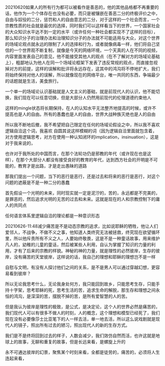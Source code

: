 20210620如果人的所有行为都可以被看作是善恶的，他的其他品格都不再重要的话，他作为一个个体存在也没有必要，而只是被镶嵌在善恶二分的终极评价之中，自由与奴役的二分，惩罚和人的自由意志的二分，对于这样的一个社会而言，一个宗教性质的社会就是最优的选择，同时我们可以这样看当下的世界，一个国家社会的大众知识水平达不到一定的水平（或许任何一种社会都实现不了这样的目标），那么知识分子的治理办法和治理知识分子的办法就不可能适用与大众，对这个世界的场域论观点就永远的限制了人的选择和行为，或者就像病毒一样，他们将自己坚信的一个世界观不断复制，就像是今天的网络环境，一个天真的人在不同的视频，内容里面发表自己的意见，他不能接受其他人的观点（在不了解对方的场域论基础上），粗鄙地认为他人在同一个场域论框架下发表了违反常规的观点，而直接忽视掉对方的前提，这样的误解和批评将永远存在，这其中的鸿沟将不停地扩大，我们将始终保持对他人的误解，所以就像现在的网络平台，唯一共同的东西，争端最少的话题就是生活，美食旅行。

一个单一的场域论认识基础就是人文主义的基础，就是前现代人的认识，他不能切换，我们现在可以任意切换，但是大部分人仍然用前现代的伦理道德约束他人

这样的mingle状态将长期保持，在人的认知水平无法整齐地提高的时候，或许不提高也是人的自由。所有的愚蠢也是人的自由，世界大战种族灭绝也是人的自由

所以我不断地后撤，我不希望把自己限定在任何的场域论假设之中，所以我不喜欢 逻辑自洽这个词，我喜欢 自圆其说这样模糊的词（因为逻辑自洽里面就包含着，对方使用逻辑思考，对方在使用一种认知闭环的implication，insinuation），这是对于我来说的，

也许对于我所处的中国而言，在那个法轮功仍是邪教的年代（或许现在也是这样），在那个大部分人都没有接受良好的教育的年代，达到西方社会的开明是不可能的，教育才是出路，才是走出愚昧的道路

那我们提出一个问题，当下的恶行是恶行，还是过去和将来的恶行是恶行，对这个问题的遮蔽是不是一种二分的愚蠢

首先假设一个光明的未来，同时现实就一定是泥泞的，苦的，永远都是不完美的，是罪恶的，然后追求光明的无苦的过去和未来。这就是现在的人和宗教控制下的庸人的共同点

任何语言体系里逻辑自洽的理论都是一种意识形态

20210626-11:48减少痛苦是不是动态宗教的追求，比如说耶稣的牺牲，他让人们爱邻人，不战争，不做不义之事，他知道人类终究无法被拯救，终究现在欲望循环里，所以他斥责所有不义之人，人要始终敬畏，这是不是一种童话故事，用来维护凡人的，幼稚的儿童的童话，然后被某些人利用，自认为掌握了知识的力量的利用，才有了后来的宗教的样貌。神秘的神的力量，就是理性的必然彼岸，生存的彼岸，没有痛苦的天堂彼岸，这样说的话，我自己的理想和耶稣的理想岂不是一样

自慰与文明，有没有人探讨他们之间的关系，是不是男人可以通过穿越幻想，更容易看到彼岸？

所以无论我思考什么，无论我身处何方，我只能回到故乡，只能思考生存，只能手持十字架，思考耶稣的死，思考生活的苦，追求生命的解脱，那生存和理想之间永恒的鸿沟，是深深的苦，摆脱不掉的苦，是所有爱智慧的人的苦。

但是我认为彼岸是理性的极致，是公式，是决定论，这个人的世界必然是痛苦的，我们现代人可以有很多不做人的时刻，人的概念，这个理想和模型已经死了，我们现在没有必要像莎士比亚笔下的人一样去活，单一地去活，所以这么说戏剧就是现代人的镜子，照出所有过去的陋习，照出现代人的新的生存方式。

我们是不是终将回到过去的样子，人数会减少，我们效仿自然而活，也许这就是地球上的故事，无聊和重复的故事，但是长远来看，是螺旋上升的

永不可通达彼岸的幻景，聚焦某个时刻来看，全都是徒劳的，痛苦的，必须将人生连起来看，